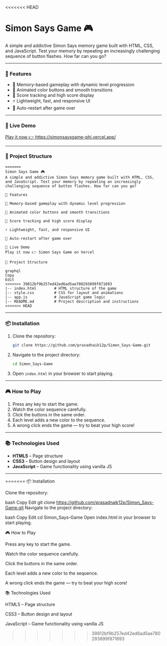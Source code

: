 <<<<<<< HEAD
# Simon Says Game 🎮

A simple and addictive Simon Says memory game built with HTML, CSS, and JavaScript. Test your memory by repeating an increasingly challenging sequence of button flashes. How far can you go?

---

### 📌 Features
- 🧠 Memory-based gameplay with dynamic level progression
- 🌈 Animated color buttons and smooth transitions
- 💯 Score tracking and high score display
- ⚡ Lightweight, fast, and responsive UI
- 🔁 Auto-restart after game over

---

### 🚀 Live Demo
[Play it now 👉 https://simonsaysgame-phi.vercel.app/ ](#)

---

### 📁 Project Structure
```
=======
Simon Says Game 🎮
A simple and addictive Simon Says memory game built with HTML, CSS, and JavaScript. Test your memory by repeating an increasingly challenging sequence of button flashes. How far can you go?

📌 Features

🧠 Memory-based gameplay with dynamic level progression

🌈 Animated color buttons and smooth transitions

💯 Score tracking and high score display

⚡ Lightweight, fast, and responsive UI

🔁 Auto-restart after game over

🚀 Live Demo
Play it now 👉 Simon Says Game on Vercel

📁 Project Structure

graphql
Copy
Edit
>>>>>>> 39812bf9b257ed42ed6ad5ae780293899f871693
|-- index.html        # HTML structure of the game  
|-- style.css         # CSS for layout and animations  
|-- app.js            # JavaScript game logic  
|-- README.md         # Project description and instructions  
<<<<<<< HEAD
```

---

### 📦 Installation

1. Clone the repository:
   ```bash
   git clone https://github.com/prasadnaik12p/Simon_Says-Game.git
   ```

2. Navigate to the project directory:
   ```bash
   cd Simon_Says-Game
   ```

3. Open `index.html` in your browser to start playing.

---

### 🎮 How to Play
1. Press any key to start the game.
2. Watch the color sequence carefully.
3. Click the buttons in the same order.
4. Each level adds a new color to the sequence.
5. A wrong click ends the game — try to beat your high score!

---

### 📚 Technologies Used
- **HTML5** – Page structure
- **CSS3** – Button design and layout
- **JavaScript** – Game functionality using vanilla JS

---
=======
📦 Installation

Clone the repository:

bash
Copy
Edit
git clone https://github.com/prasadnaik12p/Simon_Says-Game.git
Navigate to the project directory:

bash
Copy
Edit
cd Simon_Says-Game
Open index.html in your browser to start playing.

🎮 How to Play

Press any key to start the game.

Watch the color sequence carefully.

Click the buttons in the same order.

Each level adds a new color to the sequence.

A wrong click ends the game — try to beat your high score!

📚 Technologies Used

HTML5 – Page structure

CSS3 – Button design and layout

JavaScript – Game functionality using vanilla JS
>>>>>>> 39812bf9b257ed42ed6ad5ae780293899f871693

